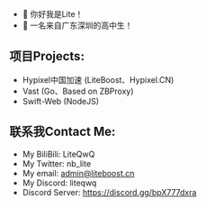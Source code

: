 - 👋 你好我是Lite！
- 👀 一名来自广东深圳的高中生！

**项目Projects:**
---
  - Hypixel中国加速 (LiteBoost、Hypixel.CN)
  - Vast (Go、Based on ZBProxy)
  - Swift-Web (NodeJS)

**联系我Contact Me:**
---
  - My BiliBili: LiteQwQ
  - My Twitter: nb_lite
  - My email: admin@liteboost.cn
  - My Discord: liteqwq
  - Discord Server: https://discord.gg/bpX777dxra
